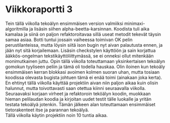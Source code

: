 # Viikkoraportti 3
Tein tällä viikolla tekoälyn ensimmäisen version valmiiksi minimaxi-algoritmilla ja lisäsin siihen alpha-beetta-karsinnan. Koodista tuli aika kamalaa ja siinä on paljon refaktoroitavaa sillä useat metodit tekevät täysin samaa asiaa. Botti tuntui jossain vaiheessa toimivan OK pelin perustilanteissa, mutta löysin siitä ison bugin nyt aivan palautusta ennen, ja jään nyt sitä korjailemaan. Lisäsin checkstylen käyttöön ja sain korjattua ääkkös-ongelman tekstikäyttöliittymässä, se ei onneksi ollut mitenkään monimutkainen juttu. Opin tällä viikolla toteuttamaan yksinkertaisen tekoälyn gomokun tyyliseen peliin ja tämä oli todella hauskaa. Olin iloinen kun tekoäly ensimmäisen kerran blokkasi avoimen kolmen suoran uhan, mutta tosiaan koodissa olevasta bugista johtuen tämä ei enää toimi (ainakaan joka kerta). En ehtinyt tällä viikolla käyttää projektiin aivan niin paljon aikaa kuin olisin halunnut, mutta toivottavasti saan otettua kiinni seuraavalla viikolla.
Seuraavaksi korjaan virheet ja refaktoroin teköälyn koodin, muokkaan hieman pelilaudan koodia ja kirjoitan uudet testit tälle luokalle ja yritän testata tekoälyä jotenkin. Tämän jälkeen alan toteuttamaan ensimmäiset tietorakenteet itse ja parannan tekoälyä.  
Tällä viikolla käytin projektiin noin 10 tuntia aikaa.
